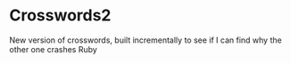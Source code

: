 # Crosswords2
New version of crosswords, built incrementally to see if I can find why the other one crashes Ruby
